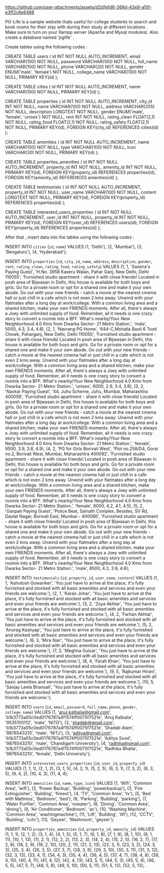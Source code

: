 
 
 
 
 

https://github.com/user-attachments/assets/d2d1efd6-369d-43e9-a10f-e3ff2c6e6488


 
 PG-Life is a sample website thats useful for college students to search and book rooms for their stay with during their study at different locations .
 Make sure to turn on your Xampp server (Apache and Mysql modules).
 Also create a database named 'pglife' .
 
 Create tables using the following codes :
 
 CREATE TABLE users (
  id INT NOT NULL AUTO_INCREMENT,
  email VARCHAR(100) NOT NULL,
  password VARCHAR(100) NOT NULL,
  full_name VARCHAR(100) NOT NULL,
  phone VARCHAR(20) NOT NULL,
  gender ENUM('male', 'female') NOT NULL,
  college_name VARCHAR(100) NOT NULL,
  PRIMARY KEY(id)
);

CREATE TABLE cities (
  id INT NOT NULL AUTO_INCREMENT,
  name VARCHAR(100) NOT NULL,
  PRIMARY KEY(id)
);

CREATE TABLE properties (
  id INT NOT NULL AUTO_INCREMENT,
  city_id INT NOT NULL,
  name VARCHAR(100) NOT NULL,
  address VARCHAR(255) NOT NULL,
  description LONGTEXT NOT NULL,
  gender ENUM('male', 'female', 'unisex') NOT NULL,
  rent INT NOT NULL,
  rating_clean FLOAT(2,1) NOT NULL,
  rating_food FLOAT(2,1) NOT NULL,
  rating_safety FLOAT(2,1) NOT NULL,
  PRIMARY KEY(id),
  FOREIGN KEY(city_id) REFERENCES cities(id)
);

CREATE TABLE amenities (
  id INT NOT NULL AUTO_INCREMENT,
  name VARCHAR(100) NOT NULL,
  type VARCHAR(100) NOT NULL,
  icon VARCHAR(30) NOT NULL,
  PRIMARY KEY(id)
);

CREATE TABLE properties_amenities (
  id INT NOT NULL AUTO_INCREMENT,
  property_id INT NOT NULL,
  amenity_id INT NOT NULL,
  PRIMARY KEY(id),
  FOREIGN KEY(property_id) REFERENCES properties(id),
  FOREIGN KEY(amenity_id) REFERENCES amenities(id)
);

CREATE TABLE testimonials (
  id INT NOT NULL AUTO_INCREMENT,
  property_id INT NOT NULL,
  user_name VARCHAR(100) NOT NULL,
  content LONGTEXT NOT NULL,
  PRIMARY KEY(id),
  FOREIGN KEY(property_id) REFERENCES properties(id)
);

CREATE TABLE interested_users_properties (
  id INT NOT NULL AUTO_INCREMENT,
  user_id INT NOT NULL,
  property_id INT NOT NULL,
  PRIMARY KEY(id),
  FOREIGN KEY(user_id) REFERENCES users(id),
  FOREIGN KEY(property_id) REFERENCES properties(id)
);

After that , insert data into the tables using the following codes :

INSERT INTO 
  `cities` 
    (`id`, `name`) 
  VALUES
    (1, 'Delhi'),
    (2, 'Mumbai'),
    (3, 'Bengaluru'),
    (4, 'Hyderabad');

INSERT INTO 
  `properties` 
    (`id`, `city_id`, `name`, `address`, `description`, `gender`, `rent`, `rating_clean`, `rating_food`, `rating_safety`) 
  VALUES
    (1, 1, 'Saxena\'s Paying Guest', 'H.No. 3958 Kaseru Walan, Pahar Ganj, New Delhi, Delhi 110055', 'Furnished studio apartment - share it with close friends! Located in posh area of Bijwasan in Delhi, this house is available for both boys and girls. Go for a private room or opt for a shared one and make it your own abode. Go out with your new friends - catch a movie at the nearest cinema hall or just chill in a cafe which is not even 2 kms away. Unwind with your flatmates after a long day at work/college. With a common living area and a shared kitchen, make your own FRIENDS moments. After all, there\'s always a Joey with unlimited supply of food. Remember, all it needs is one crazy story to convert a roomie into a BFF. What\'s nearby/Your New Neighborhood 4.0 Kms from Dwarka Sector- 21 Metro Station.', 'male', 5000, 4.3, 3.4, 4.8),
    (2, 1, 'Navrang PG Home', '644-C,Mohalla Baoli 6 Tooti Chowk, Paharganj, New Delhi, Delhi 110055', 'Furnished studio apartment - share it with close friends! Located in posh area of Bijwasan in Delhi, this house is available for both boys and girls. Go for a private room or opt for a shared one and make it your own abode. Go out with your new friends - catch a movie at the nearest cinema hall or just chill in a cafe which is not even 2 kms away. Unwind with your flatmates after a long day at work/college. With a common living area and a shared kitchen, make your own FRIENDS moments. After all, there\'s always a Joey with unlimited supply of food. Remember, all it needs is one crazy story to convert a roomie into a BFF. What\'s nearby/Your New Neighborhood 4.0 Kms from Dwarka Sector- 21 Metro Station.', 'unisex', 6000, 2.9, 3.4, 3.8),
    (3, 2, 'Navkar Paying Guest', '44, Juhu Scheme, Juhu, Mumbai, Maharashtra 400058', 'Furnished studio apartment - share it with close friends! Located in posh area of Bijwasan in Delhi, this house is available for both boys and girls. Go for a private room or opt for a shared one and make it your own abode. Go out with your new friends - catch a movie at the nearest cinema hall or just chill in a cafe which is not even 2 kms away. Unwind with your flatmates after a long day at work/college. With a common living area and a shared kitchen, make your own FRIENDS moments. After all, there\'s always a Joey with unlimited supply of food. Remember, all it needs is one crazy story to convert a roomie into a BFF. What\'s nearby/Your New Neighborhood 4.0 Kms from Dwarka Sector- 21 Metro Station.', 'female', 9500, 3.9, 3.8, 4.9),
    (4, 2, 'PG for Girls Borivali West', 'Plot no.258/D4, Gorai no.2, Borivali West, Mumbai, Maharashtra 400092', 'Furnished studio apartment - share it with close friends! Located in posh area of Bijwasan in Delhi, this house is available for both boys and girls. Go for a private room or opt for a shared one and make it your own abode. Go out with your new friends - catch a movie at the nearest cinema hall or just chill in a cafe which is not even 2 kms away. Unwind with your flatmates after a long day at work/college. With a common living area and a shared kitchen, make your own FRIENDS moments. After all, there\'s always a Joey with unlimited supply of food. Remember, all it needs is one crazy story to convert a roomie into a BFF. What\'s nearby/Your New Neighborhood 4.0 Kms from Dwarka Sector- 21 Metro Station.', 'female', 8000, 4.2, 4.1, 4.5),
    (5, 2, 'Ganpati Paying Guest', 'Police Beat, Sainath Complex, Besides, SV Rd, Daulat Nagar, Borivali East, Mumbai - 400066', 'Furnished studio apartment - share it with close friends! Located in posh area of Bijwasan in Delhi, this house is available for both boys and girls. Go for a private room or opt for a shared one and make it your own abode. Go out with your new friends - catch a movie at the nearest cinema hall or just chill in a cafe which is not even 2 kms away. Unwind with your flatmates after a long day at work/college. With a common living area and a shared kitchen, make your own FRIENDS moments. After all, there\'s always a Joey with unlimited supply of food. Remember, all it needs is one crazy story to convert a roomie into a BFF. What\'s nearby/Your New Neighborhood 4.0 Kms from Dwarka Sector- 21 Metro Station.', 'male', 8500, 4.2, 3.9, 4.6);

INSERT INTO 
  `testimonials` 
    (`id`, `property_id`, `user_name`, `content`) 
  VALUES
    (1, 1, 'Ashutosh Gowariker', 'You just have to arrive at the place, it\'s fully furnished and stocked with all basic amenities and services and even your friends are welcome.'),
    (2, 1, 'Karan Johar', 'You just have to arrive at the place, it\'s fully furnished and stocked with all basic amenities and services and even your friends are welcome.'),
    (3, 2, 'Zoya Akhtar', 'You just have to arrive at the place, it\'s fully furnished and stocked with all basic amenities and services and even your friends are welcome.'),
    (4, 2, 'Farhan Akhtar', 'You just have to arrive at the place, it\'s fully furnished and stocked with all basic amenities and services and even your friends are welcome.'),
    (5, 2, 'Anurag Kashyap', 'You just have to arrive at the place, it\'s fully furnished and stocked with all basic amenities and services and even your friends are welcome.'),
    (6, 3, 'Mira Nair', 'You just have to arrive at the place, it\'s fully furnished and stocked with all basic amenities and services and even your friends are welcome.'),
    (7, 3, 'Meghna Gulzar', 'You just have to arrive at the place, it\'s fully furnished and stocked with all basic amenities and services and even your friends are welcome.'),
    (8, 4, 'Farah Khan', 'You just have to arrive at the place, it\'s fully furnished and stocked with all basic amenities and services and even your friends are welcome.'),
    (9, 5, 'Rajkumar Hirani', 'You just have to arrive at the place, it\'s fully furnished and stocked with all basic amenities and services and even your friends are welcome.'),
    (10, 5, 'Sanjay Leela Bhansali', 'You just have to arrive at the place, it\'s fully furnished and stocked with all basic amenities and services and even your friends are welcome.');

INSERT INTO 
  `users` 
    (`id`, `email`, `password`, `full_name`, `phone`, `gender`, `college_name`) 
  VALUES
    (1, 'anuj.kalbalia@gmail.com', 'b1b3773a05c0ed0176787a4f1574ff0075f7521e', 'Anuj Kalbalia', '9535100112', 'male', 'NITD'),
    (2, 'shadab@gmail.com', 'b1b3773a05c0ed0176787a4f1574ff0075f7521e', 'Shadab Alam', '9876543210', 'male', 'NITJ'),
    (3, 'aditya@gmail.com', 'b1b3773a05c0ed0176787a4f1574ff0075f7521e', 'Aditya Sood', '9876543210', 'male', 'Chandigarh University'),
    (4, 'radhika@gmail.com', 'b1b3773a05c0ed0176787a4f1574ff0075f7521e', 'Radhika Bhatia', '9876543210', 'female', 'Delhi University');

INSERT INTO 
  `interested_users_properties` 
    (`id`, `user_id`, `property_id`) 
  VALUES
    (1, 1, 1),
    (2, 1, 2),
    (3, 1, 5),
    (4, 2, 1),
    (5, 2, 5),
    (6, 3, 1),
    (7, 3, 2),
    (8, 3, 5),
    (9, 4, 2),
    (10, 4, 3),
    (11, 4, 4);

INSERT INTO 
  `amenities` 
    (`id`, `name`, `type`, `icon`) 
  VALUES
    (1, 'Wifi', 'Common Area', 'wifi'),
    (2, 'Power Backup', 'Building', 'powerbackup'),
    (3, 'Fire Extinguisher', 'Building', 'fireext'),
    (4, 'TV', 'Common Area', 'tv'),
    (5, 'Bed with Mattress', 'Bedroom', 'bed'),
    (6, 'Parking', 'Building', 'parking'),
    (7, 'Water Purifier', 'Common Area', 'rowater'),
    (8, 'Dining', 'Common Area', 'dining'),
    (9, 'Air Conditioner', 'Bedroom', 'ac'),
    (10, 'Washing Machine', 'Common Area', 'washingmachine'),
    (11, 'Lift', 'Building', 'lift'),
    (12, 'CCTV', 'Building', 'cctv'),
    (13, 'Geyser', 'Washroom', 'geyser');

INSERT INTO 
  `properties_amenities` 
    (`id`, `property_id`, `amenity_id`) 
  VALUES
    (1, 1, 1),
    (2, 1, 2),
    (3, 1, 4),
    (4, 1, 5),
    (5, 1, 7),
    (6, 1, 8),
    (7, 1, 9),
    (8, 1, 10),
    (9, 1, 11),
    (10, 1, 13),
    (11, 2, 1),
    (12, 2, 2),
    (13, 2, 3),
    (14, 2, 4),
    (15, 2, 5),
    (16, 2, 7),
    (17, 2, 8),
    (18, 2, 9),
    (19, 2, 10),
    (20, 2, 11),
    (21, 2, 13),
    (22, 3, 1),
    (23, 3, 2),
    (24, 3, 3),
    (25, 3, 4),
    (26, 3, 5),
    (27, 3, 7),
    (28, 3, 8),
    (29, 3, 10),
    (30, 3, 11),
    (31, 3, 12),
    (32, 3, 13),
    (33, 4, 1),
    (34, 4, 3),
    (35, 4, 4),
    (36, 4, 5),
    (37, 4, 7),
    (38, 4, 8),
    (39, 4, 10),
    (40, 4, 11),
    (41, 4, 12),
    (42, 4, 13),
    (43, 5, 1),
    (44, 5, 3),
    (45, 5, 4),
    (46, 5, 5),
    (47, 5, 7),
    (48, 5, 8),
    (49, 5, 10),
    (50, 5, 11),
    (51, 5, 12),
    (52, 5, 13); .
